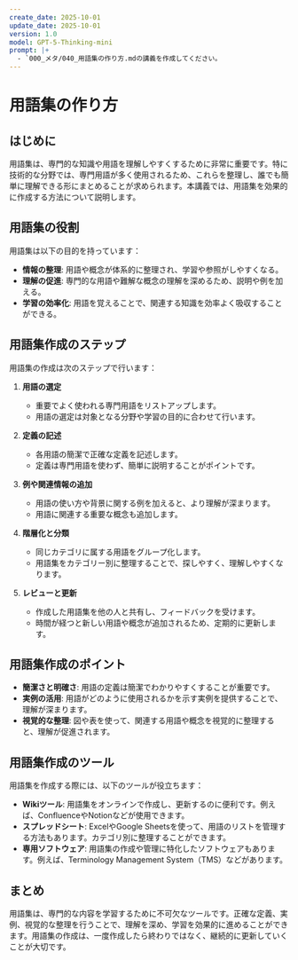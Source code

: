 ```yaml
---
create_date: 2025-10-01
update_date: 2025-10-01
version: 1.0
model: GPT-5-Thinking-mini
prompt: |+
  - `000_メタ/040_用語集の作り方.mdの講義を作成してください。
---
```

# 用語集の作り方

## はじめに

用語集は、専門的な知識や用語を理解しやすくするために非常に重要です。特に技術的な分野では、専門用語が多く使用されるため、これらを整理し、誰でも簡単に理解できる形にまとめることが求められます。本講義では、用語集を効果的に作成する方法について説明します。

## 用語集の役割

用語集は以下の目的を持っています：
- **情報の整理**: 用語や概念が体系的に整理され、学習や参照がしやすくなる。
- **理解の促進**: 専門的な用語や難解な概念の理解を深めるため、説明や例を加える。
- **学習の効率化**: 用語を覚えることで、関連する知識を効率よく吸収することができる。

## 用語集作成のステップ

用語集の作成は次のステップで行います：

1. **用語の選定**
   - 重要でよく使われる専門用語をリストアップします。
   - 用語の選定は対象となる分野や学習の目的に合わせて行います。

2. **定義の記述**
   - 各用語の簡潔で正確な定義を記述します。
   - 定義は専門用語を使わず、簡単に説明することがポイントです。

3. **例や関連情報の追加**
   - 用語の使い方や背景に関する例を加えると、より理解が深まります。
   - 用語に関連する重要な概念も追加します。

4. **階層化と分類**
   - 同じカテゴリに属する用語をグループ化します。
   - 用語集をカテゴリー別に整理することで、探しやすく、理解しやすくなります。

5. **レビューと更新**
   - 作成した用語集を他の人と共有し、フィードバックを受けます。
   - 時間が経つと新しい用語や概念が追加されるため、定期的に更新します。

## 用語集作成のポイント

- **簡潔さと明確さ**: 用語の定義は簡潔でわかりやすくすることが重要です。
- **実例の活用**: 用語がどのように使用されるかを示す実例を提供することで、理解が深まります。
- **視覚的な整理**: 図や表を使って、関連する用語や概念を視覚的に整理すると、理解が促進されます。

## 用語集作成のツール

用語集を作成する際には、以下のツールが役立ちます：

- **Wikiツール**: 用語集をオンラインで作成し、更新するのに便利です。例えば、ConfluenceやNotionなどが使用できます。
- **スプレッドシート**: ExcelやGoogle Sheetsを使って、用語のリストを管理する方法もあります。カテゴリ別に整理することができます。
- **専用ソフトウェア**: 用語集の作成や管理に特化したソフトウェアもあります。例えば、Terminology Management System（TMS）などがあります。

## まとめ

用語集は、専門的な内容を学習するために不可欠なツールです。正確な定義、実例、視覚的な整理を行うことで、理解を深め、学習を効果的に進めることができます。用語集の作成は、一度作成したら終わりではなく、継続的に更新していくことが大切です。